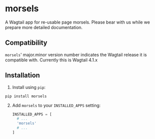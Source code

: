 morsels
=======

A Wagtail app for re-usable page morsels. Please bear with us while we prepare more detailed documentation.

Compatibility
-------------

`morsels`' major.minor version number indicates the Wagtail release it is compatible with. Currently this is Wagtail 4.1.x

Installation
------------

1. Install using `pip`:
  ```shell
  pip install morsels
  ```
2. Add
   `morsels` to your `INSTALLED_APPS` setting:
   ```python
   INSTALLED_APPS = [
     # ...
     'morsels'
     # ...
   ]
   ```
